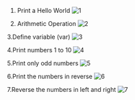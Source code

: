 1. Print a Hello World
 ![1](https://github.com/user-attachments/assets/d7ecc58e-e91d-44d9-a91a-d3cc4bb073a4)

2. Arithmetic Operation
 ![2](https://github.com/user-attachments/assets/11676762-ed6b-4fa1-aa0c-cf3b141a14be)

3.Define variable (var)
![3](https://github.com/user-attachments/assets/3adfcf95-c00b-4454-ae5b-58d390af469e)

4.Print numbers 1 to 10
![4](https://github.com/user-attachments/assets/40c5ed92-24a0-4c00-a9c6-c3adf4db8bc6)

5.Print only odd numbers
![5](https://github.com/user-attachments/assets/24514aef-34d8-485b-9d57-a841f6aefde8)

6.Print the numbers in reverse
![6](https://github.com/user-attachments/assets/bcf5bb0a-b543-4b7a-8331-3ee9fcde503a)

7.Reverse the numbers in left and right
![7](https://github.com/user-attachments/assets/750138ad-65fc-45be-930d-da79a5bb0102)






